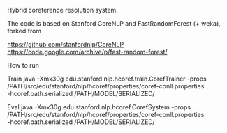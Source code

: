 Hybrid coreference resolution system.

The code is based on Stanford CoreNLP and FastRandomForest (+ weka),
forked from

https://github.com/stanfordnlp/CoreNLP
https://code.google.com/archive/p/fast-random-forest/

How to run

Train
java -Xmx30g edu.stanford.nlp.hcoref.train.CorefTrainer
    -props /PATH/src/edu/stanford/nlp/hcoref/properties/coref-conll.properties \
    -hcoref.path.serialized /PATH/MODEL/SERIALIZED/

Eval
java -Xmx30g edu.stanford.nlp.hcoref.CorefSystem
    -props /PATH/src/edu/stanford/nlp/hcoref/properties/coref-conll.properties \
    -hcoref.path.serialized /PATH/MODEL/SERIALIZED/
